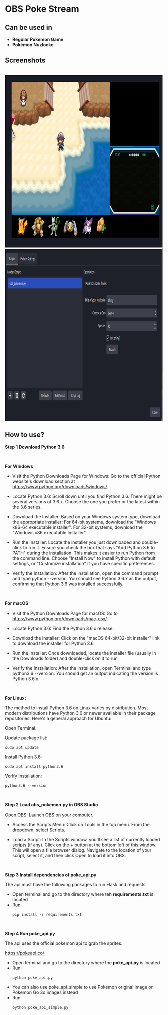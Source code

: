 # OBS Poke Stream


## Can be used in 


 - **Regular Pokemon Game**
 - **Pokémon Nuzlocke**  


## Screenshots

<br/>

<img src="assets/s1.png" height="550" />

<br/>

<img src="assets/s2.png" height="550" />

 ## How to use?

**Step 1 Download Python 3.6**

<br/>

**For WIndows**

- Visit the Python Downloads Page for Windows:
        Go to the official Python website's download section at https://www.python.org/downloads/windows/.

- Locate Python 3.6:
        Scroll down until you find Python 3.6. There might be several versions of 3.6.x. Choose the one you prefer or the latest within the 3.6 series.

- Download the Installer:
        Based on your Windows system type, download the appropriate installer:
            For 64-bit systems, download the "Windows x86-64 executable installer".
            For 32-bit systems, download the "Windows x86 executable installer".

- Run the Installer:
        Locate the installer you just downloaded and double-click to run it.
        Ensure you check the box that says "Add Python 3.6 to PATH" during the installation. This makes it easier to run Python from the command line.
        Choose "Install Now" to install Python with default settings, or "Customize installation" if you have specific preferences.

- Verify the Installation:
        After the installation, open the command prompt and type python --version. You should see Python 3.6.x as the output, confirming that Python 3.6 was installed successfully.

<br/>

**For macOS:**

- Visit the Python Downloads Page for macOS:
        Go to https://www.python.org/downloads/mac-osx/.

- Locate Python 3.6:
        Find the Python 3.6.x release.

- Download the Installer:
        Click on the "macOS 64-bit/32-bit installer" link to download the installer for Python 3.6.

- Run the Installer:
        Once downloaded, locate the installer file (usually in the Downloads folder) and double-click on it to run.

- Verify the Installation:
        After the installation, open Terminal and type python3.6 --version. You should get an output indicating the version is Python 3.6.x.

<br/>

**For Linux:**

The method to install Python 3.6 on Linux varies by distribution. Most modern distributions have Python 3.6 or newer available in their package repositories. Here's a general approach for Ubuntu:

Open Terminal.

Update package list:

```
sudo apt update
```

Install Python 3.6:

```
sudo apt install python3.6
```


Verify Installation:


```
python3.6 --version
```
<br/>

**Step 2 Load obs_pokemon.py in OBS Studio**

Open OBS: Launch OBS on your computer.

- Access the Scripts Menu:
        Click on Tools in the top menu.
        From the dropdown, select Scripts.

- Load a Script:
        In the Scripts window, you'll see a list of currently loaded scripts (if any).
        Click on the + button at the bottom left of this window. This will open a file browser dialog.
        Navigate to the location of your script, select it, and then click Open to load it into OBS.
 
 <br/>

**Step 3 Install dependencies of poke_api.py**

The api must have the following packages to run Flask and requests

- Open terminal and go to the directory where teh **requirements.txt** is located
- Run
   ```
   pip install -r requirements.txt
   ```

<br/>

 **Step 4 Run poke_api.py**

The api uses the official pokemon api to grab the sprites.

https://pokeapi.co/

- Open terminal and go to the directory where the **poke_api.py** is located
- Run
   ```
   python poke_api.py
   ```
- You can also use poke_api_simple to use Pokemon original image or Pokemon Go 3d images instead
- Run
  ```
  python poke_api_simple.py
  ```


<br/>


